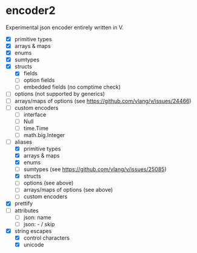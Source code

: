 # encoder2

Experimental json encoder entirely written in V. 

- [x] primitive types
- [x] arrays & maps
- [x] enums
- [x] sumtypes
- [x] structs
	- [x] fields
	- [ ] option fields
	- [ ] embedded fields (no comptime check)
- [ ] options (not supported by generics)
- [ ] arrays/maps of options (see https://github.com/vlang/v/issues/24466)
- [ ] custom encoders
	- [ ] interface
	- [ ] Null
	- [ ] time.Time
	- [ ] math.big.Integer
- [ ] aliases
	- [x] primitive types
	- [x] arrays & maps
	- [x] enums
	- [ ] sumtypes (see https://github.com/vlang/v/issues/25085)
	- [x] structs
	- [ ] options (see above)
	- [ ] arrays/maps of options (see above)
	- [ ] custom encoders
- [x] prettify
- [ ] attributes
	- [ ] json: name
	- [ ] json: - / skip
- [x] string escapes
	- [x] control characters
	- [x] unicode
